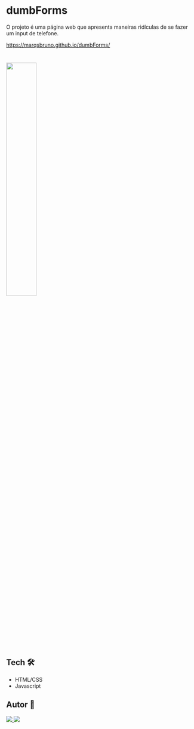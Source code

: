 # dumbForms

O projeto é uma página web que apresenta maneiras ridículas de se fazer um input de telefone.

https://marqsbruno.github.io/dumbForms/

#
<img src="https://github.com/marqsbruno/dumbForms/assets/94490136/f45cdafc-d206-4b5a-8287-9893b02d17b6" width=40%>


## Tech 🛠

- HTML/CSS
- Javascript

## Autor 👥

<a href="https://www.linkedin.com/in/marques-bruno/">
    <img src="https://img.shields.io/badge/linkedin-%230077B5.svg?&style=for-the-badge&logo=linkedin&logoColor=white" />
  </a>
  <a href="https://github.com/marqsbruno">
    <img src="https://img.shields.io/badge/github-%23121011.svg?style=for-the-badge&logo=github&logoColor=white" />
  </a>
